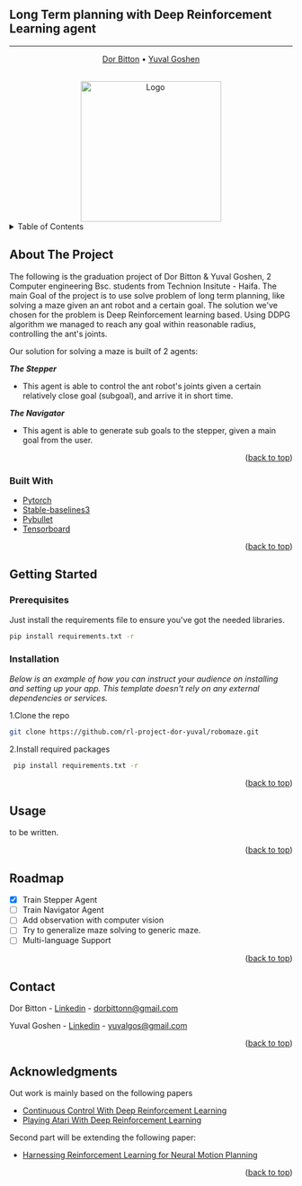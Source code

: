 <div id="top"></div>

## Long Term planning with Deep Reinforcement Learning agent ##

___
<p align="center">
    <a href="https://github.com/dorbittonn">Dor Bitton</a> •
    <a href="https://github.com/yuvalgos">Yuval Goshen</a>
  </p>

<!-- PROJECT LOGO -->
<br />
<div align="center">
  <a href="https://github.com/othneildrew/Best-README-Template">
    <img src="assets/p5.gif" alt="Logo" height=250>
  </a>

</div>



<!-- TABLE OF CONTENTS -->
<details>
  <summary>Table of Contents</summary>
  <ol>
    <li>
      <a href="#about-the-project">About The Project</a>
      <ul>
        <li><a href="#built-with">Built With</a></li>
      </ul>
    </li>
    <li>
      <a href="#getting-started">Getting Started</a>
      <ul>
        <li><a href="#installation">Installation</a></li>
      </ul>
    </li>
    <li><a href="#contact">Contact</a></li>
    <li><a href="#acknowledgments">Acknowledgments</a></li>
  </ol>
</details>



<!-- ABOUT THE PROJECT -->

## About The Project

The following is the graduation project of Dor Bitton & Yuval Goshen, 2 Computer engineering Bsc. students from Technion
Insitute - Haifa. The main Goal of the project is to use solve problem of long term planning, like solving a maze given
an ant robot and a certain goal. The solution we've chosen for the problem is Deep Reinforcement learning based. Using
DDPG algorithm we managed to reach any goal within reasonable radius, controlling the ant's joints.

Our solution for solving a maze is built of 2 agents:

***The Stepper***

- This agent is able to control the ant robot's joints given a certain relatively close goal (subgoal), and arrive it in
  short time.

***The Navigator***

- This agent is able to generate sub goals to the stepper, given a main goal from the user.

<p align="right">(<a href="#top">back to top</a>)</p>

### Built With

* [Pytorch](https://pytorch.org/)
* [Stable-baselines3](https://stable-baselines3.readthedocs.io/en/master/)
* [Pybullet](https://pybullet.org/)
* [Tensorboard](https://www.tensorflow.org/tensorboard/get_started)

<p align="right">(<a href="#top">back to top</a>)</p>



<!-- GETTING STARTED -->

## Getting Started

### Prerequisites

Just install the requirements file to ensure you've got the needed libraries.

  ```sh
  pip install requirements.txt -r
  ```

### Installation

_Below is an example of how you can instruct your audience on installing and setting up your app. This template doesn't
rely on any external dependencies or services._

1.Clone the repo

   ```sh
   git clone https://github.com/rl-project-dor-yuval/robomaze.git
   ```

2.Install required packages

   ```sh
    pip install requirements.txt -r
   ```

<p align="right">(<a href="#top">back to top</a>)</p>



<!-- USAGE EXAMPLES -->

## Usage

to be written.


<p align="right">(<a href="#top">back to top</a>)</p>



<!-- ROADMAP -->

## Roadmap

- [x] Train Stepper Agent
- [ ] Train Navigator Agent
- [ ] Add observation with computer vision
- [ ] Try to generalize maze solving to generic maze.
- [ ] Multi-language Support

<p align="right">(<a href="#top">back to top</a>)</p>


<!-- CONTACT -->

## Contact

Dor Bitton - [Linkedin](https://www.linkedin.com/in/dor-bitton-54a1b919a/) - dorbittonn@gmail.com

Yuval Goshen - [Linkedin](https://www.linkedin.com/in/yuval-goshen-a8390b1ba/) - yuvalgos@gmail.com

<p align="right">(<a href="#top">back to top</a>)</p>



<!-- ACKNOWLEDGMENTS -->

## Acknowledgments

Out work is mainly based on the following papers

* [Continuous Control With Deep Reinforcement Learning](https://arxiv.org/pdf/1509.02971.pdf)
* [Playing Atari With Deep Reinforcement Learning](https://arxiv.org/pdf/1312.5602.pdf)

Second part will be extending the following paper:
* [Harnessing Reinforcement Learning for Neural Motion Planning](https://arxiv.org/abs/1906.00214)

<p align="right">(<a href="#top">back to top</a>)</p>



<!-- MARKDOWN LINKS & IMAGES -->
<!-- https://www.markdownguide.org/basic-syntax/#reference-style-links -->

[contributors-shield]: https://img.shields.io/github/contributors/othneildrew/Best-README-Template.svg?style=for-the-badge

[contributors-url]: https://github.com/othneildrew/Best-README-Template/graphs/contributors

[forks-shield]: https://img.shields.io/github/forks/othneildrew/Best-README-Template.svg?style=for-the-badge

[forks-url]: https://github.com/othneildrew/Best-README-Template/network/members

[stars-shield]: https://img.shields.io/github/stars/othneildrew/Best-README-Template.svg?style=for-the-badge

[stars-url]: https://github.com/othneildrew/Best-README-Template/stargazers

[issues-shield]: https://img.shields.io/github/issues/othneildrew/Best-README-Template.svg?style=for-the-badge

[issues-url]: https://github.com/othneildrew/Best-README-Template/issues

[license-shield]: https://img.shields.io/github/license/othneildrew/Best-README-Template.svg?style=for-the-badge

[license-url]: https://github.com/othneildrew/Best-README-Template/blob/master/LICENSE.txt

[linkedin-shield]: https://img.shields.io/badge/-LinkedIn-black.svg?style=for-the-badge&logo=linkedin&colorB=555

[linkedin-url]: https://linkedin.com/in/othneildrew

[product-screenshot]: images/screenshot.png

